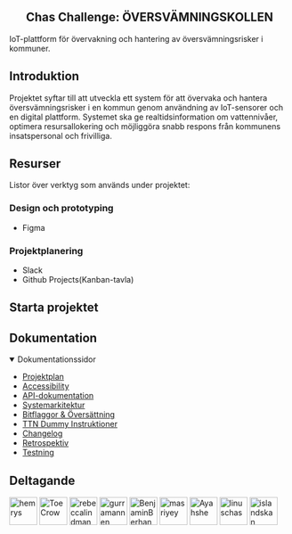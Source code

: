 <section align="center">
<h1>Chas Challenge: ÖVERSVÄMNINGSKOLLEN</h1>
</section>

<!-- Place image here -->
<!-- ![alt text](imgurl) -->

IoT-plattform för övervakning och hantering av översvämningsrisker i kommuner.

## Introduktion
Projektet syftar till att utveckla ett system för att övervaka och hantera översvämningsrisker i en kommun genom användning av IoT-sensorer och en digital plattform. Systemet ska ge realtidsinformation om vattennivåer, optimera resursallokering och möjliggöra snabb respons från kommunens insatspersonal och frivilliga.

## Resurser

Listor över verktyg som används under projektet:

### Design och prototyping
- Figma

### Projektplanering
- Slack
- Github Projects(Kanban-tavla)

## Starta projektet

## Dokumentation

<details open>
  <summary>Dokumentationssidor</summary>
  <ul>
    <li><a href="documentation/PROJECTPLAN.md">Projektplan</a></li>
    <li><a href="documentation/ACCESSIBILITY.md">Accessibility</a></li>
    <li><a href="documentation/API-DOCUMENTATION.md">API-dokumentation</a></li>
    <li><a href="documentation/ARCHITECTURE.md">Systemarkitektur</a></li>
    <li><a href="documentation/BITFLAGGOR.md">Bitflaggor & Översättning</a></li>
    <li><a href="documentation/TTN_DUMMY_GUIDE.md">TTN Dummy Instruktioner</a></li>
    <li><a href="documentation/CHANGELOG.md">Changelog</a></li>
    <li><a href="documentation/RETROSPECTIVE.md">Retrospektiv</a></li>
    <li><a href="documentation/TESTING.md">Testning</a></li>
  </ul>
</details>

## Deltagande

<a href="https://github.com/hemrys"><img src="https://avatars.githubusercontent.com/u/48299434?v=4" title="hemrys" width="50" height="50"></a>
<a href="https://github.com/ToeCrow"><img src="https://avatars.githubusercontent.com/u/180638640?v=4" title="ToeCrow" width="50" height="50"></a>
<a href="https://github.com/rebeccalindman"><img src="https://avatars.githubusercontent.com/u/180174336?v=4" title="rebeccalindman" width="50" height="50"></a>
<a href="https://github.com/gurramannen"><img src="https://avatars.githubusercontent.com/u/180275818?v=4" title="gurramannen" width="50" height="50"></a>
<a href="https://github.com/BenjaminBerhane"><img src="https://avatars.githubusercontent.com/u/180633245?v=4" title="BenjaminBerhane" width="50" height="50"></a>
<a href="https://github.com/masriyey"><img src="https://avatars.githubusercontent.com/u/45066874?v=4" title="masriyey" width="50" height="50"></a>
<a href="https://github.com/Ayahshe"><img src="https://avatars.githubusercontent.com/u/172211083?v=4" title="Ayahshe" width="50" height="50"></a>
<a href="https://github.com/linuschas"><img src="https://avatars.githubusercontent.com/u/183321874?v=4" title="linuschas" width="50" height="50"></a>
<a href="https://github.com/islandskan"><img src="https://avatars.githubusercontent.com/u/89599893?v=4" title="islandskan" width="50" height="50"></a>
